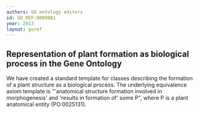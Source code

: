 ```yaml
--- 
authors: GO ontology editors
id: GO_REF:0000081
year: 2013
layout: goref
---
```


## Representation of plant formation as biological process in the Gene Ontology

We have created a standard template for classes describing the formation of a plant structure as a biological process. The underlying equivalence axiom template is "'anatomical structure formation involved in morphogenesis' and 'results in formation of' some P", where P is a plant anatomical entity (PO:0025131).
